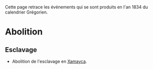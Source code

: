 <!-- TITLE: 1834 -->
<!-- SUBTITLE: Événements s'étant produit en 1834 -->

Cette page retrace les événements qui se sont produits en l'an 1834 du calendrier Grégorien.

# Abolition
## Esclavage
* Abolition de l'esclavage en [Xamayca](https://partage.leremsesh.com/geographie/ile/caraibes/midi/xamayca).